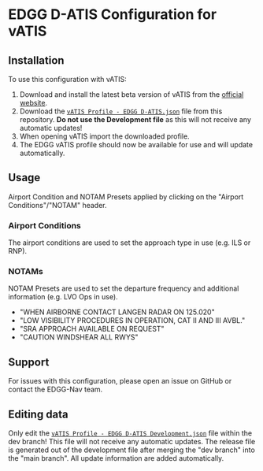 # EDGG D-ATIS Configuration for vATIS

## Installation

To use this configuration with vATIS:

1. Download and install the latest beta version of vATIS from the [official website](https://vatis.app).
2. Download the [`vATIS Profile - EDGG D-ATIS.json`](https://github.com/VATGER-Nav/edgg-vatis/blob/main/vATIS%20Profile%20-%20EDGG%20D-ATIS.json) file from this repository. **Do not use the Development file** as this will not receive any automatic updates!
3. When opening vATIS import the downloaded profile.
4. The EDGG vATIS profile should now be available for use and will update automatically.

## Usage
Airport Condition and NOTAM Presets applied by clicking on the "Airport Conditions"/"NOTAM" header.

### Airport Conditions
The airport conditions are used to set the approach type in use (e.g. ILS or RNP).

### NOTAMs
NOTAM Presets are used to set the departure frequency and additional information (e.g. LVO Ops in use).

- "WHEN AIRBORNE CONTACT LANGEN RADAR ON 125.020"
- "LOW VISIBILITY PROCEDURES IN OPERATION, CAT II AND III AVBL."
- "SRA APPROACH AVAILABLE ON REQUEST"
- "CAUTION WINDSHEAR ALL RWYS"

## Support
For issues with this configuration, please open an issue on GitHub or contact the EDGG-Nav team.

## Editing data
Only edit the [`vATIS Profile - EDGG D-ATIS Development.json`](https://github.com/VATGER-Nav/edgg-vatis/blob/main/vATIS%20Profile%20-%20EDGG%20D-ATIS%20Development.json) file within the dev branch! This file will not receive any automatic updates. The release file is generated out of the development file after merging the "dev branch" into the "main branch". All update information are added automatically.
